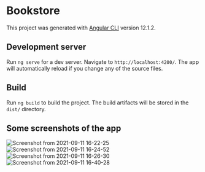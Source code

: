 # Bookstore

This project was generated with [Angular CLI](https://github.com/angular/angular-cli) version 12.1.2.

## Development server

Run `ng serve` for a dev server. Navigate to `http://localhost:4200/`. The app will automatically reload if you change any of the source files.

## Build

Run `ng build` to build the project. The build artifacts will be stored in the `dist/` directory.

## Some screenshots of the app

![Screenshot from 2021-09-11 16-22-25](https://user-images.githubusercontent.com/50237869/132949559-932a490e-13ee-4cac-8b9c-8547b2ea8574.png)
![Screenshot from 2021-09-11 16-24-52](https://user-images.githubusercontent.com/50237869/132949564-8901cb53-7e52-468a-ae1d-321493a7961e.png)
![Screenshot from 2021-09-11 16-26-30](https://user-images.githubusercontent.com/50237869/132949618-c6dddeab-66ae-4777-980e-4da9d7cc541b.png)![Screenshot from 2021-09-11 16-40-28](https://user-images.githubusercontent.com/50237869/132949869-5413d39f-4639-49c2-926a-54088612b426.png)





